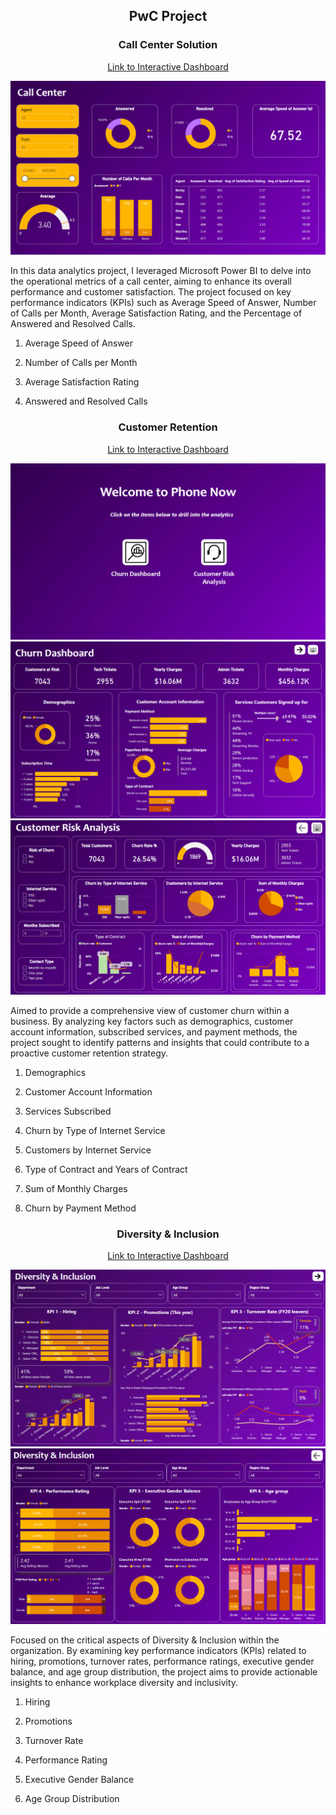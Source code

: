 <p align="center">
<h2 align="center">PwC Project</h2>
</p>

<p align="center">
<h3 align="center">Call Center Solution</h3>
</p>

<p align="center">
<a href="https://app.powerbi.com/view?r=eyJrIjoiYzVkNWQ2NjEtMDg3OS00MGY0LThjODItNGE3ZWM5NTRhZGEwIiwidCI6ImMyOTMyNDU1LWIzZTctNDJhYi1hY2ExLWZhNTNmMjcxN2EyNSJ9">Link to Interactive Dashboard</a>
</p>

<img src="Call Center.png">

In this data analytics project, I leveraged Microsoft Power BI to delve into the operational metrics of a call center, aiming to enhance its overall performance and customer satisfaction. The project focused on key performance indicators (KPIs) such as Average Speed of Answer, Number of Calls per Month, Average Satisfaction Rating, and the Percentage of Answered and Resolved Calls.

1. Average Speed of Answer

2. Number of Calls per Month

3. Average Satisfaction Rating

4. Answered and Resolved Calls

<p align="center">
<h3 align="center">Customer Retention</h3>
</p>

<p align="center">
<a href="https://app.powerbi.com/view?r=eyJrIjoiZGFkOTRlNjItZjU3My00ZDk3LThhM2EtZmRmMzkxOTE3YTFhIiwidCI6ImMyOTMyNDU1LWIzZTctNDJhYi1hY2ExLWZhNTNmMjcxN2EyNSJ9">Link to Interactive Dashboard</a>
</p>

<img src="Homepage.png">

<img src="Churn Dashboard.png">

<img src="Customer Risk Analysis.png">

Aimed to provide a comprehensive view of customer churn within a business. By analyzing key factors such as demographics, customer account information, subscribed services, and payment methods, the project sought to identify patterns and insights that could contribute to a proactive customer retention strategy.

1. Demographics

2. Customer Account Information

3. Services Subscribed

4. Churn by Type of Internet Service

5. Customers by Internet Service

6. Type of Contract and Years of Contract

7. Sum of Monthly Charges

8. Churn by Payment Method

<p align="center">
<h3 align="center">Diversity & Inclusion</h3>
</p>

<p align="center">
<a href="https://app.powerbi.com/view?r=eyJrIjoiMGQzZTEwNTctM2E4Zi00YzBkLTk5MzYtNWQwNzc5MWY1ZGUyIiwidCI6ImMyOTMyNDU1LWIzZTctNDJhYi1hY2ExLWZhNTNmMjcxN2EyNSJ9">Link to Interactive Dashboard</a>
</p>

<img src="Diversity & Inclusion 1.png">

<img src="Diversity & Inclusion 2.png">

Focused on the critical aspects of Diversity & Inclusion within the organization. By examining key performance indicators (KPIs) related to hiring, promotions, turnover rates, performance ratings, executive gender balance, and age group distribution, the project aims to provide actionable insights to enhance workplace diversity and inclusivity.

1. Hiring

2. Promotions

3. Turnover Rate

4. Performance Rating

5. Executive Gender Balance

6. Age Group Distribution

